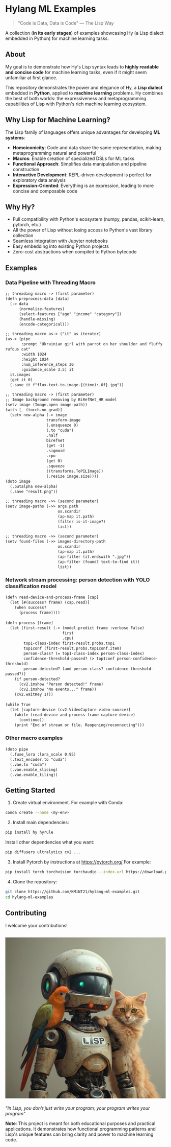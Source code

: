 # Hylang ML Examples

> "Code is Data, Data is Code" — The Lisp Way

A collection (**in its early stages**) of examples showcasing Hy (a Lisp dialect embedded in Python) for machine learning tasks.

## About

My goal is to demonstrate how Hy's Lisp syntax leads to **highly readable and concise code** for machine learning tasks, even if it might seem unfamiliar at first glance.

This repository demonstrates the power and elegance of Hy, a **Lisp dialect** embedded in **Python**, applied to **machine learning** problems. Hy combines the best of both worlds: the expressiveness and metaprogramming capabilities of Lisp with Python's rich machine learning ecosystem.

## Why Lisp for Machine Learning?

The Lisp family of languages offers unique advantages for developing **ML systems**:

- **Homoiconicity**: Code and data share the same representation, making metaprogramming natural and powerful
- **Macros**: Enable creation of specialized DSLs for ML tasks
- **Functional Approach**: Simplifies data manipulation and pipeline construction
- **Interactive Development**: REPL-driven development is perfect for exploratory data analysis
- **Expression-Oriented**: Everything is an expression, leading to more concise and composable code

## Why Hy?

- Full compatibility with Python's ecosystem (numpy, pandas, scikit-learn, pytorch, etc.)
- All the power of Lisp without losing access to Python's vast library collection
- Seamless integration with Jupyter notebooks
- Easy embedding into existing Python projects
- Zero-cost abstractions when compiled to Python bytecode

<!--
## Project Structure

```
hylang-ml-examples/
├── diffusers/
├── yolo/
``` -->

## Examples

### Data Pipeline with Threading Macro

```hy
;; threading macro -> (first parameter)
(defn preprocess-data [data]
  (-> data
      (normalize-features)
      (select-features ["age" "income" "category"])
      (handle-missing)
      (encode-categorical)))
```

```hy
;; threading macro as-> ("it" as iterator)
(as-> (pipe
       :prompt "Ukrainian girl with parrot on her shoulder and fluffy rufous cat"
       :width 1024
       :height 1024
       :num_inference_steps 30
       :guidance_scale 3.5) it
  it.images
  (get it 0)
  (.save it f"flux-text-to-image-{(time):.0f}.jpg"))
```

```hy
;; threading macro -> (first parameter)
;; Image background removing by BiRefNet_HR model
(setv image (Image.open image-path))
(with [_ (torch.no_grad)]
  (setv new-alpha (-> image
                  transform-image
                  (.unsqueeze 0)
                  (.to "cuda")
                  .half
                  birefnet
                  (get -1)
                  .sigmoid
                  .cpu
                  (get 0)
                  .squeeze
                  ((transforms.ToPILImage))
                  (.resize image.size))))
(doto image
  (.putalpha new-alpha)
  (.save "result.png"))
```

```hy
;; threading macro ->> (second parameter)
(setv image-paths (->> args.path
                       os.scandir
                       (ap-map it.path)
                       (filter is-it-image?)
                       list))
```
```hy
;; threading macro ->> (second parameter)
(setv found-files (->> images-directory-path
                       os.scandir
                       (ap-map it.path)
                       (ap-filter (it.endswith ".jpg"))
                       (ap-filter (found? text-to-find it))
                       list))
```

### Network stream processing: person detection with YOLO classification model

```hy
(defn read-device-and-process-frame [cap]
  (let [#(success? frame) (cap.read)]
    (when success?
      (process frame))))

(defn process [frame]
  (let [first-result (-> (model.predict frame :verbose False)
                         first
                         .cpu)
        top1-class-index first-result.probs.top1
        top1conf (first-result.probs.top1conf.item)
        person-class? (= top1-class-index person-class-index)
        confidence-threshold-passed? (> top1conf person-confidence-threshold)
        person-detected? (and person-class? confidence-threshold-passed?)]
    (if person-detected?
      (cv2.imshow "Person detected!" frame)
      (cv2.imshow "No events..." frame))
    (cv2.waitKey 1)))

(while True
  (let [capture-device (cv2.VideoCapture video-source)]
    (while (read-device-and-process-frame capture-device)
      (continue))
    (print "End of stream or file. Reopening/reconnecting")))
```

### Other macro examples

```hy
(doto pipe
  (.fuse_lora :lora_scale 0.95)
  (.text_encoder.to "cuda")
  (.vae.to "cuda")
  (.vae.enable_slicing)
  (.vae.enable_tiling))
```



## Getting Started

1. Create virtual environment. For example with Conda:

```bash
conda create --name <my-env>
```

2. Install main dependencies:

```bash
pip install hy hyrule
```

Install other dependencies what you want:

```bash
pip diffusers ultralytics cv2 ...
```

3. Install Pytorch by instructions at https://pytorch.org/ For example:

```bash
pip install torch torchvision torchaudio --index-url https://download.pytorch.org/whl/cu124
```

4. Clone the repository:

```bash
git clone https://github.com/KMiNT21/hylang-ml-examples.git
cd hylang-ml-examples
```

## Contributing

I welcome your contributions!

 ![LISP](hy-hylang-python-lisp.jpg)
---

*"In Lisp, you don't just write your program; your program writes your program"*

**Note**: This project is meant for both educational purposes and practical applications. It demonstrates how functional programming patterns and Lisp's unique features can bring clarity and power to machine learning code.